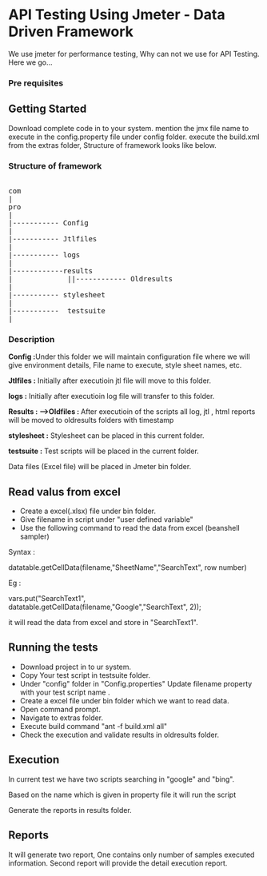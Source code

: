 # API Testing Using Jmeter - Data Driven Framework

We use jmeter for performance testing, Why can not we use for API Testing. Here we go...

### Pre requisites


## Getting Started

Download complete code in to your system. mention the jmx file name to execute in the config.property file under config folder.
execute the build.xml from the extras folder, Structure of framework looks like below.


### Structure of framework

<pre>

com
|
pro
|
|----------- Config
|
|----------- Jtlfiles
|
|----------- logs
|
|------------results
|             ||------------ Oldresults
|
|----------- stylesheet
|
|-----------  testsuite
|
</pre>

### Description

<b> Config :</b>Under this folder we will maintain configuration file where we will give environment details, File name to execute, 
style sheet names,
etc.

<b> Jtlfiles :</b> Initially after executioin jtl file will move to this folder.

<b> logs :</b> Initially after executioin log file will transfer to this folder.

<b> Results : -->Oldfiles : </b> After executioin of the scripts all log, jtl , html reports will be moved to oldresults folders with timestamp

<b> stylesheet :</b> Stylesheet can be placed in this current folder.

<b> testsuite :</b> Test scripts will be placed in the current folder.

Data files (Excel file) will be placed in Jmeter bin folder.

## Read valus from excel

* Create a excel(.xlsx) file under bin folder.
* Give filename in script under "user defined variable"
* Use the following command to read the data from excel (beanshell sampler)

Syntax :

datatable.getCellData(filename,"SheetName","SearchText", row number)

Eg :

vars.put("SearchText1", datatable.getCellData(filename,"Google","SearchText", 2));

it will read the data from excel and store in "SearchText1".



## Running the tests

* Download project in to ur system.
* Copy Your test script in testsuite folder.
* Under "config" folder in "Config.properties" Update filename property with your test script name .
* Create a excel file under bin folder which we want to read data.
* Open command prompt.
* Navigate to extras folder.
* Execute build command "ant -f build.xml all"
* Check the execution and validate results in oldresults folder.



## Execution

In current test we have two scripts searching in "google" and "bing".

Based on the name which is given in property file it will run the script

Generate the reports in results folder.


## Reports

It will generate two report, One contains only number of samples executed information. Second report will provide the detail execution report.



















